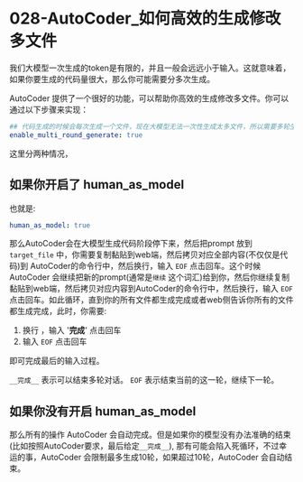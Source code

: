 # 028-AutoCoder_如何高效的生成修改多文件

我们大模型一次生成的token是有限的，并且一般会远远小于输入。这就意味着，如果你要生成的代码量很大，那么你可能需要分多次生成。

AutoCoder 提供了一个很好的功能，可以帮助你高效的生成修改多文件。你可以通过以下步骤来实现：

```yml
## 代码生成的时候会每次生成一个文件，现在大模型无法一次性生成太多文件，所以需要多轮生成
enable_multi_round_generate: true
```

这里分两种情况，

## 如果你开启了 human_as_model

也就是:

```yml
human_as_model: true
```
那么AutoCoder会在大模型生成代码阶段停下来，然后把prompt 放到 `target_file` 中，你需要复制黏贴到web端，然后拷贝对应全部内容(不仅仅是代码)到
AutoCoder的命令行中，然后换行，输入 `EOF` 点击回车。这个时候 AutoCoder 会继续把新的prompt(通常是`继续` 这个词汇)给到你，然后你继续复制黏贴到web端，然后拷贝对应内容到AutoCoder的命令行中，然后换行，输入 `EOF` 点击回车。如此循环，直到你的所有文件都生成完成或者web侧告诉你所有的文件都生成完成，此时，你需要:

1. 换行 ，输入 '__完成__' 点击回车
2. 输入 `EOF` 点击回车

即可完成最后的输入过程。

`__完成__` 表示可以结束多轮对话。 `EOF` 表示结束当前的这一轮，继续下一轮。

## 如果你没有开启 human_as_model

那么所有的操作 AutoCoder 会自动完成。但是如果你的模型没有办法准确的结束(比如按照AutoCoder要求，最后给定`__完成__`), 那有可能会陷入死循环，不过幸运的事，AutoCoder 会限制最多生成10轮，如果超过10轮，AutoCoder 会自动结束。


